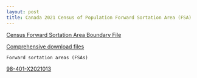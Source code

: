 ```yaml
---
layout: post
title: Canada 2021 Census of Population Forward Sortation Area (FSA)
---
```


[Census Forward Sortation Area Boundary File](https://www150.statcan.gc.ca/n1/en/catalogue/92-179-X)

[Comprehensive download files](https://www12.statcan.gc.ca/census-recensement/2021/dp-pd/prof/details/download-telecharger.cfm?Lang=E)

`Forward sortation areas (FSAs)`

[98-401-X2021013](https://hub.knime.com/-/spaces/-/latest/~02bNzsWWZnqhPdN0/)
